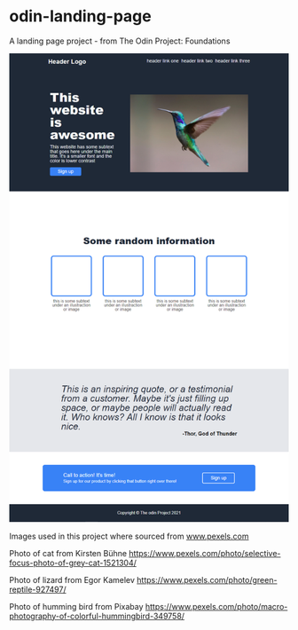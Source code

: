 # odin-landing-page
A landing page project - from The Odin Project: Foundations

![web page screenshot](/images/TOP-landing-page-screenshot.png)

Images used in this project where sourced from www.pexels.com

Photo of cat from Kirsten Bühne
https://www.pexels.com/photo/selective-focus-photo-of-grey-cat-1521304/

Photo of lizard from Egor Kamelev
https://www.pexels.com/photo/green-reptile-927497/

Photo of humming bird from Pixabay
https://www.pexels.com/photo/macro-photography-of-colorful-hummingbird-349758/